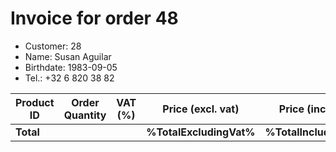 # Invoice for order 48

- Customer: 28
- Name: Susan Aguilar
- Birthdate: 1983-09-05
- Tel.: +32 6 820 38 82

| Product ID | Order Quantity | VAT (%) | Price (excl. vat) | Price (incl. VAT) |
|------------|----------------|---------|-------------------|-------------------|
| **Total** |                 |         | **%TotalExcludingVat%**| **%TotalIncludingVat%** |


